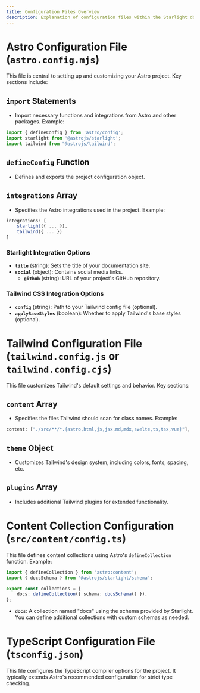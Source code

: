 ```yaml
---
title: Configuration Files Overview
description: Explanation of configuration files within the Starlight documentation project. 
---
```


# Astro Configuration File (`astro.config.mjs`)

This file is central to setting up and customizing your Astro project.  Key sections include:

## `import` Statements

* Import necessary functions and integrations from Astro and other packages. Example:

```javascript
import { defineConfig } from 'astro/config';
import starlight from '@astrojs/starlight';
import tailwind from "@astrojs/tailwind";
```

## `defineConfig` Function

* Defines and exports the project configuration object. 

## `integrations` Array

* Specifies the Astro integrations used in the project. Example:

```javascript
integrations: [
    starlight({ ... }),
    tailwind({ ... })
]
```

### Starlight Integration Options

* **`title`** (string): Sets the title of your documentation site.
* **`social`** (object): Contains social media links. 
    * **`github`** (string): URL of your project's GitHub repository.

### Tailwind CSS Integration Options

* **`config`** (string): Path to your Tailwind config file (optional).
* **`applyBaseStyles`** (boolean): Whether to apply Tailwind's base styles (optional). 

# Tailwind Configuration File (`tailwind.config.js` or `tailwind.config.cjs`)

This file customizes Tailwind's default settings and behavior. Key sections:

## `content` Array

* Specifies the files Tailwind should scan for class names. Example:

```javascript
content: ["./src/**/*.{astro,html,js,jsx,md,mdx,svelte,ts,tsx,vue}"],
```

## `theme` Object

* Customizes Tailwind's design system, including colors, fonts, spacing, etc.

## `plugins` Array

* Includes additional Tailwind plugins for extended functionality. 

# Content Collection Configuration (`src/content/config.ts`)

This file defines content collections using Astro's `defineCollection` function. Example:

```typescript
import { defineCollection } from 'astro:content'; 
import { docsSchema } from '@astrojs/starlight/schema'; 

export const collections = {
    docs: defineCollection({ schema: docsSchema() }),
};
```

* **`docs`**: A collection named "docs" using the schema provided by Starlight. You can define additional collections with custom schemas as needed. 

# TypeScript Configuration File (`tsconfig.json`)

This file configures the TypeScript compiler options for the project.  It typically extends Astro's recommended configuration for strict type checking. 
